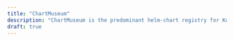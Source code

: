 ```yaml
---
title: "ChartMuseum"
description: "ChartMuseum is the predominant helm-chart registry for Kubernetes."
draft: true
---
```

